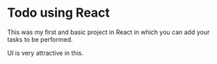 # Todo using React

This was my first and basic project in React in which you can add your tasks to be performed.

UI is very attractive in this.









































